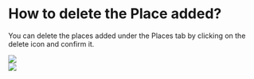 # How to delete the Place added?

<p class="no-margin">You can delete the places added under the Places tab by clicking on the delete icon and confirm it.</p>
<p class="no-margin"></p>
<div class="intercom-container"><img src="/assets/img/teams-pro/image_122.png"></div><div class="intercom-container"><img src="/assets/img/teams-pro/image_123.png"></div>

<Hubspot />
<Clarity />
<GoogleAnalytics />

